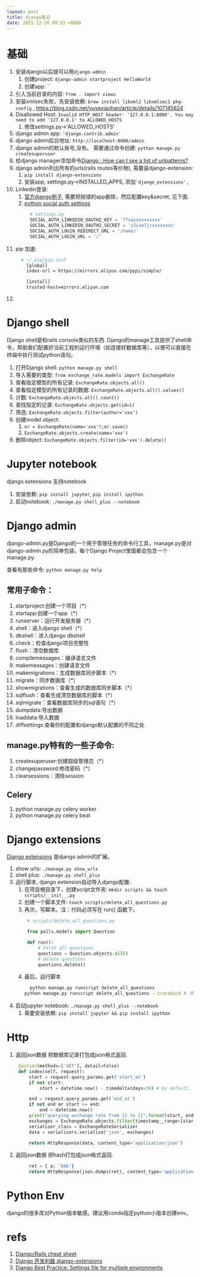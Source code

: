 ```yaml
---
layout: post
title: django笔记
date: 2021-12-26 09:53 +0800
---
```


# 基础
1. 安装django以后就可以用`django-admin`
   1. 创建project: `django-admin startproject HelloWorld`
   2. 创建app: ``
2. 引入当前目录的内容: `from . import views`
3. 安装xmlsec失败，先安装依赖: `brew install libxml2 libxmlsec1 pkg-config` , https://blog.csdn.net/yuyexiaohan/article/details/107145624
4. Disallowed Host: `Invalid HTTP_HOST header: '127.0.0.1:8000'. You may need to add '127.0.0.1' to ALLOWED_HOSTS`
   1. 修改settings.py->'ALLOWED_HOSTS'
5. django admin app: `'django.contrib.admin'`
6. django admin后台地址: `http://localhost:8000/admin`
7. django admin的默认账号,没有。 需要通过命令创建: `python manage.py createsuperuser`
8. 给django manager添加命令[Django : How can I see a list of urlpatterns?](https://stackoverflow.com/a/65570954)
8. django admin列出所有的urls(rails routes等价物), 需要装django-extension:
   1. `pip install django-extensions`
   2. 安装app, settings.py->INSTALLED_APPS, 添加`'django_extensions',`
9. Linkedin登录:
   1.  [官方django例子](https://github.com/python-social-auth/social-examples/tree/master/example-django), 需要把抛错的app删除，然后配置key&secret, 见下面.
   2.  [python social auth settings](https://python-social-auth.readthedocs.io/en/latest/configuration/settings.html)
       ~~~python
         # settings.py
         SOCIAL_AUTH_LINKEDIN_OAUTH2_KEY = '77xqioxxxxxxxx'
         SOCIAL_AUTH_LINKEDIN_OAUTH2_SECRET = 'zILxe7jcxxxxxxxx'
         SOCIAL_AUTH_LOGIN_REDIRECT_URL = '/home/'
         SOCIAL_AUTH_LOGIN_URL = '/'

       ~~~
10. pip 加速:
    ~~~sh
	  # ~/.pip/pip.conf
		[global]
		index-url = https://mirrors.aliyun.com/pypi/simple/

		[install]
		trusted-host=mirrors.aliyun.com
	 ~~~
11.

# Django shell
Django shell是和rails console类似的东西. Django的manage工具提供了shell命令，帮助我们配置好当前工程的运行环境（如连接好数据库等），以便可以直接在终端中执行测试python语句。

1. 打开Django shell: `python manage.py shell`
2. 导入需要的类型: `from exchange_rate.models import ExchangeRate`
3. 查看指定模型的所有记录: `ExchangeRate.objects.all()`
3. 查看指定模型的所有记录的数据: `ExchangeRate.objects.all().values()`
4. 计数: `ExchangeRate.objects.all().count()`
5. 查找指定的记录: `ExchangeRate.objects.get(id=1)`
6. 筛选: `ExchangeRate.objects.filter(author='xxx')`
7. 创建model object:
   1. `er = ExchangeRate(name='xxx');er.save()`
   2. `ExchangeRate.objects.create(name='xxx')`
8. 删除object: `ExchangeRate.objects.filter(id='xxx').delete()`

# Jupyter notebook
django extensions 支持notebook

1. 安装依赖: `pip install jupyter`, `pip install ipython`
2. 启动notebook: `./manage.py shell_plus --notebook`
# Django admin
django-admin.py是Django的一个用于管理任务的命令行工具，manage.py是对django-admin.py的简单包装，每个Django Project里面都会包含一个manage.py.

查看有那些命令: `python manage.py help`

## 常用子命令：

1. startproject:创建一个项目（*）
1. startapp:创建一个app（*）
1. runserver：运行开发服务器（*）
1. shell：进入django shell（*）
1. dbshell：进入django dbshell
1. check：检查django项目完整性
1. flush：清空数据库
1. compilemessages：编译语言文件
1. makemessages：创建语言文件
1. makemigrations：生成数据库同步脚本（*）
1. migrate：同步数据库（*）
1. showmigrations：查看生成的数据库同步脚本（*）
1. sqlflush：查看生成清空数据库的脚本（*）
1. sqlmigrate：查看数据库同步的sql语句（*）
1. dumpdata:导出数据
1. loaddata:导入数据
1. diffsettings:查看你的配置和django默认配置的不同之处

## manage.py特有的一些子命令:
1. createsuperuser:创建超级管理员（*）
1. changepassword:修改密码（*）
1. clearsessions：清除session


## Celery
1. python manage.py celery worker
2. python manage.py celery beat
# Django extensions
[Django extensions](https://github.com/django-extensions/django-extensions) 是django admin的扩展。

1. show urls: `./manage.py show_urls`
2. shell plus: `./manage.py shell_plus`
3. 运行脚本, django extension自动导入django配置:
   1. 在项目根目录下，创建script文件夹: `mkdir scripts && touch scripts/__init__.py`
   2. 创建一个脚本文件: `touch scripts/delete_all_questions.py`
   3. 再次，写脚本。注：代码必须写在 run() 函数下。
	   ~~~py
		# scripts/delete_all_questions.py

		from polls.models import Question

		def run():
			# Fetch all questions
			questions = Question.objects.all()
			# Delete questions
			questions.delete()
		~~~
   4. 最后，运行脚本
		~~~sh
		  python manage.py runscript delete_all_questions
        python manage.py runscript delete_all_questions --traceback # 开启 Debug 模式
		~~~
1. 启动jupyter notebook: `./manage.py shell_plus --notebook`
   1. 需要安装依赖: `pip install jupyter && pip install ipython`

# Http

1. 返回json数据
   把数据库记录打包成json格式返回.

   ~~~python
    @action(methods=['GET'], detail=False)
    def index(self, request):
        start = request.query_params.get('start_at')
        if not start:
            start = datetime.now() - timedelta(days=30) # by default, start from 30 days before

        end = request.query_params.get('end_at')
        if not end or start >= end:
            end = datetime.now()
        print("querying exchange rate from {} to {}".format(start, end))
        exchanges = ExchangeRate.objects.filter(timestamp__range=[start, end]).all()
        serializer_class = ExchangeRateSerializer
        data = serializers.serialize('json', exchanges)

        return HttpResponse(data, content_type='application/json')
	~~~
1. 返回json数据
   把hash打包成json格式返回.
   ~~~python
        ret = { a: 'bbb'}
        return HttpResponse(json.dumps(ret), content_type='application/json;charset=utf8')
   ~~~


# Python Env

django的很多库对Python版本敏感。建议用conda指定python小版本创建env。
# refs
1. [Django/Rails cheat sheet](https://yeraydiazdiaz.medium.com/django-rails-cheat-sheet-50adf2441913)
2. [Django 开发利器 django-extensions](https://jiaxin.im/blog/django-kai-fa-li-qi-django-ext/)
3. [Django Best Practice: Settings file for multiple environments](https://medium.com/@ayarshabeer/django-best-practice-settings-file-for-multiple-environments-6d71c6966ee2)

